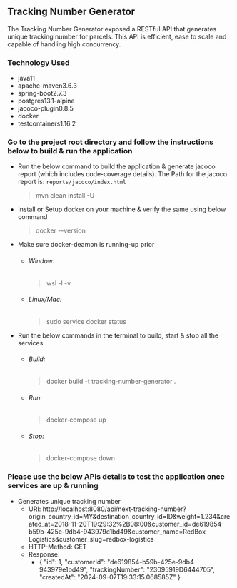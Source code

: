 ## Tracking Number Generator

The Tracking Number Generator exposed a RESTful API that generates unique tracking number for parcels. This
API is efficient, ease to scale and capable of handling high concurrency.

### Technology Used

- java11
- apache-maven3.6.3
- spring-boot2.7.3
- postgres13.1-alpine
- jacoco-plugin0.8.5
- docker
- testcontainers1.16.2

### Go to the project root directory and follow the instructions below to build & run the application

- Run the below command to build the application & generate jacoco report (which includes code-coverage details). The Path for the jacoco report is: `reports/jacoco/index.html`
  > mvn clean install -U
- Install or Setup docker on your machine & verify the same using below command
  > docker --version
- Make sure docker-deamon is running-up prior
  - ###### Window:
    > wsl -l -v
  - ###### Linux/Mac:
    > sudo service docker status
- Run the below commands in the terminal to build, start & stop all the services
    - ###### Build:
      > docker build -t tracking-number-generator .
    - ###### Run:
      > docker-compose up
    - ###### Stop:
      > docker-compose down

### Please use the below APIs details to test the application once services are up & running
- Generates unique tracking number 
  - URI: http://localhost:8080/api/next-tracking-number?origin_country_id=MY&destination_country_id=ID&weight=1.234&created_at=2018-11-20T19:29:32%2B08:00&customer_id=de619854-b59b-425e-9db4-943979e1bd49&customer_name=RedBox Logistics&customer_slug=redbox-logistics
  - HTTP-Method: GET
  - Response:
    - {
      "id": 1,
      "customerId": "de619854-b59b-425e-9db4-943979e1bd49",
      "trackingNumber": "23095919D6444705",
      "createdAt": "2024-09-07T19:33:15.068585Z"
      }
